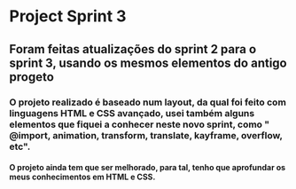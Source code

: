 # Project Sprint 3
## Foram feitas atualizações do sprint 2 para o sprint 3, usando os mesmos elementos do antigo progeto
### O projeto realizado é baseado num layout, da qual foi feito com linguagens HTML e CSS avançado, usei também alguns elementos que fiquei a conhecer neste novo sprint, como " @import, animation, transform, translate, kayframe, overflow, etc". 
#### O projeto ainda tem que ser melhorado, para tal, tenho que aprofundar os meus conhecimentos em HTML e CSS.
